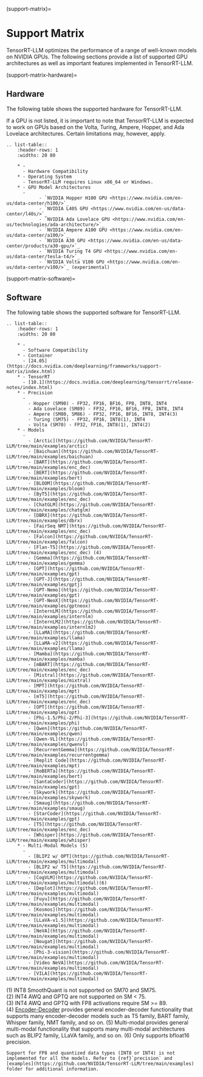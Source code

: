 (support-matrix)=

# Support Matrix

TensorRT-LLM optimizes the performance of a range of well-known models on NVIDIA GPUs. The following sections provide a list of supported GPU architectures as well as important features implemented in TensorRT-LLM.

(support-matrix-hardware)=
## Hardware

The following table shows the supported hardware for TensorRT-LLM.

If a GPU is not listed, it is important to note that TensorRT-LLM is expected to work on GPUs based on the Volta, Turing, Ampere, Hopper, and Ada Lovelace architectures. Certain limitations may, however, apply.

```{eval-rst}
.. list-table::
    :header-rows: 1
    :widths: 20 80

    * -
      - Hardware Compatibility
    * - Operating System
      - TensorRT-LLM requires Linux x86_64 or Windows.
    * - GPU Model Architectures
      -
            - `NVIDIA Hopper H100 GPU <https://www.nvidia.com/en-us/data-center/h100/>`_
            - `NVIDIA L40S GPU <https://www.nvidia.com/en-us/data-center/l40s/>`_
            - `NVIDIA Ada Lovelace GPU <https://www.nvidia.com/en-us/technologies/ada-architecture/>`_
            - `NVIDIA Ampere A100 GPU <https://www.nvidia.com/en-us/data-center/a100/>`_
            - `NVIDIA A30 GPU <https://www.nvidia.com/en-us/data-center/products/a30-gpu/>`_
            - `NVIDIA Turing T4 GPU <https://www.nvidia.com/en-us/data-center/tesla-t4/>`_
            - `NVIDIA Volta V100 GPU <https://www.nvidia.com/en-us/data-center/v100/>`_ (experimental)
```

(support-matrix-software)=
## Software

The following table shows the supported software for TensorRT-LLM.

```{eval-rst}
.. list-table::
    :header-rows: 1
    :widths: 20 80

    * -
      - Software Compatibility
    * - Container
      - [24.05](https://docs.nvidia.com/deeplearning/frameworks/support-matrix/index.html)
    * - TensorRT
      - [10.1](https://docs.nvidia.com/deeplearning/tensorrt/release-notes/index.html)
    * - Precision
      -
        - Hopper (SM90) - FP32, FP16, BF16, FP8, INT8, INT4
        - Ada Lovelace (SM89) - FP32, FP16, BF16, FP8, INT8, INT4
        - Ampere (SM80, SM86) - FP32, FP16, BF16, INT8, INT4(3)
        - Turing (SM75) - FP32, FP16, INT8(1), INT4
        - Volta (SM70) - FP32, FP16, INT8(1), INT4(2)
    * - Models
      -
        - [Arctic](https://github.com/NVIDIA/TensorRT-LLM/tree/main/examples/arctic)
        - [Baichuan](https://github.com/NVIDIA/TensorRT-LLM/tree/main/examples/baichuan)
        - [BART](https://github.com/NVIDIA/TensorRT-LLM/tree/main/examples/enc_dec)
        - [BERT](https://github.com/NVIDIA/TensorRT-LLM/tree/main/examples/bert)
        - [BLOOM](https://github.com/NVIDIA/TensorRT-LLM/tree/main/examples/bloom)
        - [ByT5](https://github.com/NVIDIA/TensorRT-LLM/tree/main/examples/enc_dec)
        - [ChatGLM](https://github.com/NVIDIA/TensorRT-LLM/tree/main/examples/chatglm)
        - [DBRX](https://github.com/NVIDIA/TensorRT-LLM/tree/main/examples/dbrx)
        - [FairSeq NMT](https://github.com/NVIDIA/TensorRT-LLM/tree/main/examples/enc_dec)
        - [Falcon](https://github.com/NVIDIA/TensorRT-LLM/tree/main/examples/falcon)
        - [Flan-T5](https://github.com/NVIDIA/TensorRT-LLM/tree/main/examples/enc_dec) (4)
        - [Gemma](https://github.com/NVIDIA/TensorRT-LLM/tree/main/examples/gemma)
        - [GPT](https://github.com/NVIDIA/TensorRT-LLM/tree/main/examples/gpt)
        - [GPT-J](https://github.com/NVIDIA/TensorRT-LLM/tree/main/examples/gptj)
        - [GPT-Nemo](https://github.com/NVIDIA/TensorRT-LLM/tree/main/examples/gpt)
        - [GPT-NeoX](https://github.com/NVIDIA/TensorRT-LLM/tree/main/examples/gptneox)
        - [InternLM](https://github.com/NVIDIA/TensorRT-LLM/tree/main/examples/internlm)
        - [InternLM2](https://github.com/NVIDIA/TensorRT-LLM/tree/main/examples/internlm2)
        - [LLaMA](https://github.com/NVIDIA/TensorRT-LLM/tree/main/examples/llama)
        - [LLaMA-v2](https://github.com/NVIDIA/TensorRT-LLM/tree/main/examples/llama)
        - [Mamba](https://github.com/NVIDIA/TensorRT-LLM/tree/main/examples/mamba)
        - [mBART](https://github.com/NVIDIA/TensorRT-LLM/tree/main/examples/enc_dec)
        - [Mistral](https://github.com/NVIDIA/TensorRT-LLM/tree/main/examples/mixtral)
        - [MPT](https://github.com/NVIDIA/TensorRT-LLM/tree/main/examples/mpt)
        - [mT5](https://github.com/NVIDIA/TensorRT-LLM/tree/main/examples/enc_dec)
        - [OPT](https://github.com/NVIDIA/TensorRT-LLM/tree/main/examples/opt)
        - [Phi-1.5/Phi-2/Phi-3](https://github.com/NVIDIA/TensorRT-LLM/tree/main/examples/phi)
        - [Qwen](https://github.com/NVIDIA/TensorRT-LLM/tree/main/examples/qwen)
        - [Qwen-VL](https://github.com/NVIDIA/TensorRT-LLM/tree/main/examples/qwenvl)
        - [RecurrentGemma](https://github.com/NVIDIA/TensorRT-LLM/tree/main/examples/recurrentgemma)
        - [Replit Code](https://github.com/NVIDIA/TensorRT-LLM/tree/main/examples/mpt)
        - [RoBERTa](https://github.com/NVIDIA/TensorRT-LLM/tree/main/examples/bert)
        - [SantaCoder](https://github.com/NVIDIA/TensorRT-LLM/tree/main/examples/gpt)
        - [Skywork](https://github.com/NVIDIA/TensorRT-LLM/tree/main/examples/skywork)
        - [Smaug](https://github.com/NVIDIA/TensorRT-LLM/tree/main/examples/smaug)
        - [StarCoder](https://github.com/NVIDIA/TensorRT-LLM/tree/main/examples/gpt)
        - [T5](https://github.com/NVIDIA/TensorRT-LLM/tree/main/examples/enc_dec)
        - [Whisper](https://github.com/NVIDIA/TensorRT-LLM/tree/main/examples/whisper)
    * - Multi-Modal Models (5)
      -
        - [BLIP2 w/ OPT](https://github.com/NVIDIA/TensorRT-LLM/tree/main/examples/multimodal)
        - [BLIP2 w/ T5](https://github.com/NVIDIA/TensorRT-LLM/tree/main/examples/multimodal)
        - [CogVLM](https://github.com/NVIDIA/TensorRT-LLM/tree/main/examples/multimodal)(6)
        - [Deplot](https://github.com/NVIDIA/TensorRT-LLM/tree/main/examples/multimodal)
        - [Fuyu](https://github.com/NVIDIA/TensorRT-LLM/tree/main/examples/multimodal)
        - [Kosmos](https://github.com/NVIDIA/TensorRT-LLM/tree/main/examples/multimodal)
        - [LLaVA-v1.5](https://github.com/NVIDIA/TensorRT-LLM/tree/main/examples/multimodal)
        - [NeVA](https://github.com/NVIDIA/TensorRT-LLM/tree/main/examples/multimodal)
        - [Nougat](https://github.com/NVIDIA/TensorRT-LLM/tree/main/examples/multimodal)
        - [Phi-3-vision](https://github.com/NVIDIA/TensorRT-LLM/tree/main/examples/multimodal)
        - [Video NeVA](https://github.com/NVIDIA/TensorRT-LLM/tree/main/examples/multimodal)
        - [VILA](https://github.com/NVIDIA/TensorRT-LLM/tree/main/examples/multimodal)
```

(1) INT8 SmoothQuant is not supported on SM70 and SM75.<br>
(2) INT4 AWQ and GPTQ are not supported on SM < 75.<br>
(3) INT4 AWQ and GPTQ with FP8 activations require SM >= 89.<br>
(4) [Encoder-Decoder](https://github.com/NVIDIA/TensorRT-LLM/tree/main/main/examples/enc_dec) provides general encoder-decoder functionality that supports many encoder-decoder models such as T5 family, BART family, Whisper family, NMT family, and so on.
(5) Multi-modal provides general multi-modal functionality that supports many multi-modal architectures such as BLIP2 family, LLaVA family, and so on.
(6) Only supports bfloat16 precision.


```{note}
Support for FP8 and quantized data types (INT8 or INT4) is not implemented for all the models. Refer to {ref}`precision` and [examples](https://github.com/NVIDIA/TensorRT-LLM/tree/main/examples) folder for additional information.
```
